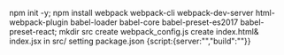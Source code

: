 npm init -y;
npm install webpack webpack-cli webpack-dev-server html-webpack-plugin babel-loader babel-core babel-preset-es2017 babel-preset-react;
mkdir src
create webpack_config.js
create index.html& index.jsx in src/
setting package.json {script:{server:"","build":""}}

